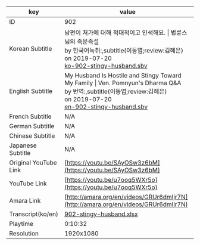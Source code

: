 |  key  |  value  |
|-------|---------|
| ID            | 902 |
| Korean Subtitle | 남편이 처가에 대해 적대적이고 인색해요. \| 법륜스님의 즉문즉설<br>by 한국어녹취:,subtitle(이동엽;review:김혜은)<br>on 2019-07-20<br>[ko-902-stingy-husband.sbv](https://github.com/jungtosociety/dharma-qna/raw/master/sub/902/ko-902-stingy-husband.sbv)<br>|
| English Subtitle | My Husband Is Hostile and Stingy Toward My Family \| Ven. Pomnyun's Dharma Q&A<br>by 번역:,subtitle(이동엽;review:김혜은)<br>on 2019-07-20<br>[en-902-stingy-husband.sbv](https://github.com/jungtosociety/dharma-qna/raw/master/sub/902/en-902-stingy-husband.sbv)<br>|
| French Subtitle | N/A |
| German Subtitle | N/A |
| Chinese Subtitle | N/A |
| Japanese Subtitle | N/A |
| Original YouTube Link  | [https://youtu.be/SAyOSw3z6bM](https://youtu.be/SAyOSw3z6bM) |
| YouTube Link  | [https://youtu.be/u7ooq5WXr5o](https://youtu.be/u7ooq5WXr5o) |
| Amara Link    | [http://amara.org/en/videos/GRUr6dmIjr7N](http://amara.org/en/videos/GRUr6dmIjr7N) |
| Transcript(ko/en) | [902-stingy-husband.xlsx](https://github.com/jungtosociety/dharma-qna/raw/master/sub/902/902-stingy-husband.xlsx) |
| Playtime | 0:10:32 |
| Resolution | 1920x1080|
